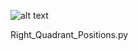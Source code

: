 ![alt text](https://github.com/JonathanReardon/StimulusVisualisation/blob/master/Right_Quadrant_Positions/Images/Right_Quadrant_Positions.png "Right Quadrant Positions")

Right_Quadrant_Positions.py


